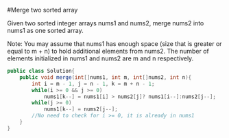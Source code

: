 #Merge two sorted array

Given two sorted integer arrays nums1 and nums2, merge nums2 into nums1 as one sorted array.

Note:
You may assume that nums1 has enough space (size that is greater or equal to m + n) to hold additional elements from nums2. The number of elements initialized in nums1 and nums2 are m and n respectively.

```java
public class Solution{
    public void merge(int[]nums1, int m, int[]nums2, int n){
        int i = m - 1, j = n - 1, k = m + n - 1;
        while(i >= 0 && j >= 0)
            nums1[k--] = nums1[i] > nums2[j]? nums1[i--]:nums2[j--];
        while(j >= 0)
            nums1[k--] = nums2[j--];
        //No need to check for i >= 0, it is already in nums1
    }
}
